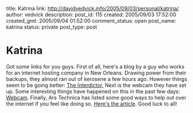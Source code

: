 title: Katrina
link: http://davidvedvick.info/2005/09/03/personal/katrina/
author: vedvick
description: 
post_id: 115
created: 2005/09/03 17:52:00
created_gmt: 2005/09/04 01:52:00
comment_status: open
post_name: katrina
status: private
post_type: post

# Katrina

Got some links for you guys. First of all, here's a blog by a guy who works for an internet hosting company in New Orleans. Drawing power from their backups, they almost ran out of kerosene a few hours ago. However things seem to be going better: [The Interdictor.](http://www.livejournal.com/users/interdictor) Next is the webcam they have set up. Some interesting things have happened on this in the past few days: [Webcam](http://meta.advection.net/event/adv/evt20050902/0250/). Finally, Ars Technica has listed some good ways to help out over the internet if you feel like doing so. [Here's the article](http://arstechnica.com/news.ars/post/20050903-5272.html). Good luck to all!